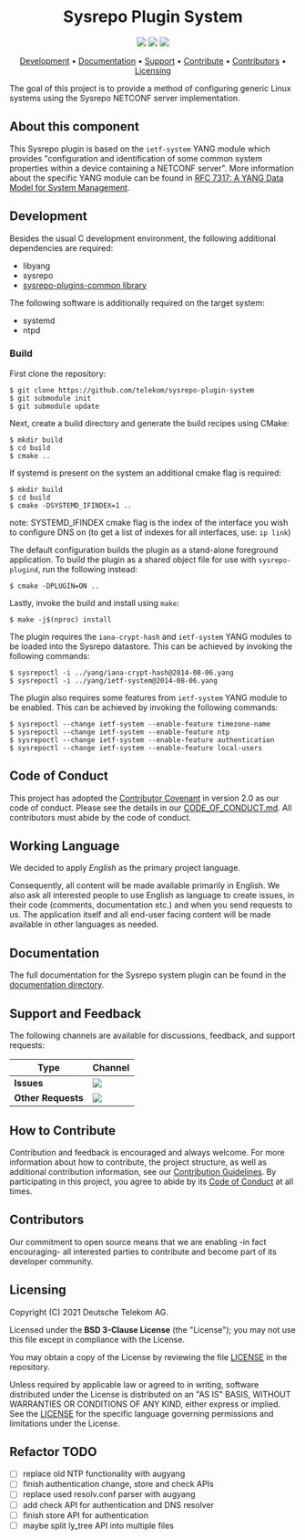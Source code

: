 <h1 align="center">
    Sysrepo Plugin System
</h1>

<p align="center">
    <a href="/../../commits/" title="Last Commit"><img src="https://img.shields.io/github/last-commit/telekom/sysrepo-plugin-system?style=flat"></a>
    <a href="/../../issues" title="Open Issues"><img src="https://img.shields.io/github/issues/telekom/sysrepo-plugin-system?style=flat"></a>
    <a href="./LICENSE" title="License"><img src="https://img.shields.io/badge/License-BSD%203--Clause-blue.svg?style=flat"></a>
</p>

<p align="center">
  <a href="#development">Development</a> •
  <a href="#documentation">Documentation</a> •
  <a href="#support-and-feedback">Support</a> •
  <a href="#how-to-contribute">Contribute</a> •
  <a href="#contributors">Contributors</a> •
  <a href="#licensing">Licensing</a>
</p>

The goal of this project is to provide a method of configuring generic Linux systems using the Sysrepo NETCONF server implementation. 
## About this component

This Sysrepo plugin is based on the `ietf-system` YANG module which provides "configuration and identification of some common system properties within a device containing a NETCONF server". More information about the specific YANG module can be found in [RFC 7317: A YANG Data Model for System Management](https://datatracker.ietf.org/doc/html/rfc7317).


## Development

Besides the usual C development environment, the following additional dependencies are required:

* libyang
* sysrepo
* [sysrepo-plugins-common library](https://github.com/mcindrich/sysrepo-plugins-common)

The following software is additionally required on the target system:

* systemd
* ntpd

### Build

First clone the repository:

```
$ git clone https://github.com/telekom/sysrepo-plugin-system
$ git submodule init
$ git submodule update
```

Next, create a build directory and generate the build recipes using CMake:

```
$ mkdir build
$ cd build
$ cmake ..
```

If systemd is present on the system an additional cmake flag is required:
```
$ mkdir build
$ cd build
$ cmake -DSYSTEMD_IFINDEX=1 ..
```
note: SYSTEMD_IFINDEX cmake flag is the index of the interface you wish to configure DNS on (to get a list of indexes for all interfaces, use: `ip link`)

The default configuration builds the plugin as a stand-alone foreground application. To build the plugin as a shared object file for use with `sysrepo-plugind`, run the following instead:

```
$ cmake -DPLUGIN=ON ..
```

Lastly, invoke the build and install using `make`:

```
$ make -j$(nproc) install
```

The plugin requires the `iana-crypt-hash` and `ietf-system` YANG modules to be loaded into the Sysrepo datastore. This can be achieved by invoking the following commands:

```
$ sysrepoctl -i ../yang/iana-crypt-hash@2014-08-06.yang
$ sysrepoctl -i ../yang/ietf-system@2014-08-06.yang
```

The plugin also requires some features from `ietf-system` YANG module to be enabled. This can be achieved by invoking the following commands:

```
$ sysrepoctl --change ietf-system --enable-feature timezone-name
$ sysrepoctl --change ietf-system --enable-feature ntp
$ sysrepoctl --change ietf-system --enable-feature authentication
$ sysrepoctl --change ietf-system --enable-feature local-users
```

## Code of Conduct

This project has adopted the [Contributor Covenant](https://www.contributor-covenant.org/) in version 2.0 as our code of conduct. Please see the details in our [CODE_OF_CONDUCT.md](CODE_OF_CONDUCT.md). All contributors must abide by the code of conduct.

## Working Language

We decided to apply _English_ as the primary project language.

Consequently, all content will be made available primarily in English. We also ask all interested people to use English as language to create issues, in their code (comments, documentation etc.) and when you send requests to us. The application itself and all end-user facing content will be made available in other languages as needed.

## Documentation

The full documentation for the Sysrepo system plugin can be found in the [documentation directory](../docs).

## Support and Feedback

The following channels are available for discussions, feedback, and support requests:

| Type               | Channel                                                                                                                                                                                            |
| ------------------ | -------------------------------------------------------------------------------------------------------------------------------------------------------------------------------------------------- |
| **Issues**         | <a href="/../../issues/new/choose" title="General Discussion"><img src="https://img.shields.io/github/issues/telekom/sysrepo-plugin-system?style=flat-square"></a> </a>                            |
| **Other Requests** | <a href="mailto:opensource@telekom.de" title="Email Open Source Team"><img src="https://img.shields.io/badge/email-Open%20Source%20Team-green?logo=mail.ru&style=flat-square&logoColor=white"></a> |

## How to Contribute

Contribution and feedback is encouraged and always welcome. For more information about how to contribute, the project structure, as well as additional contribution information, see our [Contribution Guidelines](./CONTRIBUTING.md). By participating in this project, you agree to abide by its [Code of Conduct](./CODE_OF_CONDUCT.md) at all times.

## Contributors

Our commitment to open source means that we are enabling -in fact encouraging- all interested parties to contribute and become part of its developer community.

## Licensing

Copyright (C) 2021 Deutsche Telekom AG.

Licensed under the **BSD 3-Clause License** (the "License"); you may not use this file except in compliance with the License.

You may obtain a copy of the License by reviewing the file [LICENSE](./LICENSE) in the repository.

Unless required by applicable law or agreed to in writing, software distributed under the License is distributed on an "AS IS" BASIS, WITHOUT WARRANTIES OR CONDITIONS OF ANY KIND, either express or implied. See the [LICENSE](./LICENSE) for the specific language governing permissions and limitations under the License.

## Refactor TODO
- [ ] replace old NTP functionality with augyang
- [ ] finish authentication change, store and check APIs
- [ ] replace used resolv.conf parser with augyang
- [ ] add check API for authentication and DNS resolver
- [ ] finish store API for authentication
- [ ] maybe split ly_tree API into multiple files